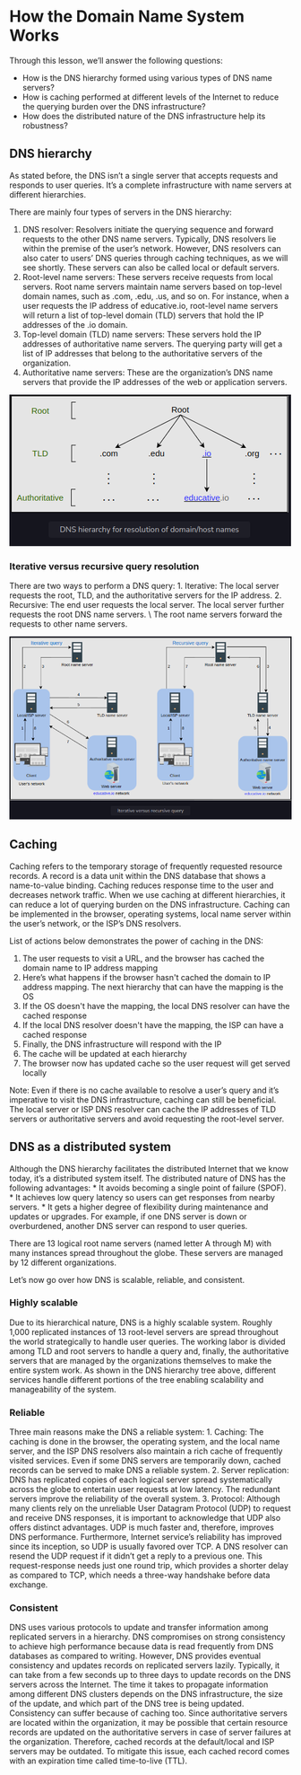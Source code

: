 <h1>How the Domain Name System Works</h1>

Through this lesson, we’ll answer the following questions:
* How is the DNS hierarchy formed using various types of DNS name servers?
* How is caching performed at different levels of the Internet to reduce the querying burden over the DNS infrastructure?
* How does the distributed nature of the DNS infrastructure help its robustness?

<h2>DNS hierarchy</h2>
As stated before, the DNS isn’t a single server that accepts requests and responds to user queries. 
It’s a complete infrastructure with name servers at different hierarchies.

There are mainly four types of servers in the DNS hierarchy:
1. DNS resolver: Resolvers initiate the querying sequence and forward requests to the other DNS name servers. 
Typically, DNS resolvers lie within the premise of the user’s network. However, 
DNS resolvers can also cater to users’ DNS queries through caching techniques, as we will see shortly. 
These servers can also be called local or default servers.
2. Root-level name servers: These servers receive requests from local servers. Root name servers maintain name servers 
based on top-level domain names, such as .com, .edu, .us, and so on. For instance, 
when a user requests the IP address of educative.io, root-level name servers 
will return a list of top-level domain (TLD) servers that hold the IP addresses of the .io domain.
3. Top-level domain (TLD) name servers: These servers hold the IP addresses of authoritative name servers. 
The querying party will get a list of IP addresses that belong to the authoritative servers of the organization.
4. Authoritative name servers: These are the organization’s DNS name servers that provide the IP addresses of the web 
or application servers.

![img.png](attachment02.png)

<h3>Iterative versus recursive query resolution</h3>
There are two ways to perform a DNS query:
1. Iterative: The local server requests the root, TLD, and the authoritative servers for the IP address.
2. Recursive: The end user requests the local server. The local server further requests the root DNS name servers. \
The root name servers forward the requests to other name servers.

![img.png](attachment03.png)

<h2>Caching</h2>
Caching refers to the temporary storage of frequently requested resource records. 
A record is a data unit within the DNS database that shows a name-to-value binding. 
Caching reduces response time to the user and decreases network traffic. 
When we use caching at different hierarchies, it can reduce a lot of querying burden on the DNS infrastructure. 
Caching can be implemented in the browser, operating systems, local name server within the user’s network, 
or the ISP’s DNS resolvers.

List of actions below demonstrates the power of caching in the DNS:
1. The user requests to visit a URL, and the browser has cached the domain name to IP address mapping
2. Here’s what happens if the browser hasn't cached the domain to IP address mapping. 
The next hierarchy that can have the mapping is the OS
3. If the OS doesn't have the mapping, the local DNS resolver can have the cached response
4. If the local DNS resolver doesn't have the mapping, the ISP can have a cached response
5. Finally, the DNS infrastructure will respond with the IP
6. The cache will be updated at each hierarchy
7. The browser now has updated cache so the user request will get served locally

Note: Even if there is no cache available to resolve a user’s query and it’s imperative to visit the DNS infrastructure, 
caching can still be beneficial. The local server or ISP DNS resolver can cache the IP addresses of TLD servers 
or authoritative servers and avoid requesting the root-level server.

<h2>DNS as a distributed system</h2>
Although the DNS hierarchy facilitates the distributed Internet that we know today, it’s a distributed system itself. 
The distributed nature of DNS has the following advantages:
* It avoids becoming a single point of failure (SPOF).
* It achieves low query latency so users can get responses from nearby servers.
* It gets a higher degree of flexibility during maintenance and updates or upgrades. 
For example, if one DNS server is down or overburdened, another DNS server can respond to user queries.

There are 13 logical root name servers (named letter A through M) with many instances spread throughout the globe. 
These servers are managed by 12 different organizations.

Let’s now go over how DNS is scalable, reliable, and consistent.

<h3>Highly scalable</h3>
Due to its hierarchical nature, DNS is a highly scalable system. Roughly 1,000 replicated instances 
of 13 root-level servers are spread throughout the world strategically to handle user queries. 
The working labor is divided among TLD and root servers to handle a query and, finally, 
the authoritative servers that are managed by the organizations themselves to make the entire system work. 
As shown in the DNS hierarchy tree above, different services handle different portions of the tree enabling scalability 
and manageability of the system.

<h3>Reliable</h3>
Three main reasons make the DNS a reliable system:
1. Caching: The caching is done in the browser, the operating system, and the local name server, 
and the ISP DNS resolvers also maintain a rich cache of frequently visited services. 
Even if some DNS servers are temporarily down, cached records can be served to make DNS a reliable system.
2. Server replication: DNS has replicated copies of each logical server spread systematically across the globe 
to entertain user requests at low latency. The redundant servers improve the reliability of the overall system.
3. Protocol: Although many clients rely on the unreliable User Datagram Protocol (UDP) to request and receive DNS responses, 
it is important to acknowledge that UDP also offers distinct advantages. UDP is much faster and, therefore, 
improves DNS performance. Furthermore, Internet service’s reliability has improved since its inception, 
so UDP is usually favored over TCP. A DNS resolver can resend the UDP request if it didn’t get a reply to a previous one. 
This request-response needs just one round trip, which provides a shorter delay as compared to TCP, 
which needs a three-way handshake before data exchange.

<h3>Consistent</h3>
DNS uses various protocols to update and transfer information among replicated servers in a hierarchy. 
DNS compromises on strong consistency to achieve high performance because data is read frequently from DNS databases as compared to writing. 
However, DNS provides eventual consistency and updates records on replicated servers lazily. 
Typically, it can take from a few seconds up to three days to update records on the DNS servers across the Internet. 
The time it takes to propagate information among different DNS clusters depends on the DNS infrastructure, 
the size of the update, and which part of the DNS tree is being updated.
Consistency can suffer because of caching too. Since authoritative servers are located within the organization, 
it may be possible that certain resource records are updated on the authoritative servers in case of server failures at the organization. 
Therefore, cached records at the default/local and ISP servers may be outdated. To mitigate this issue, 
each cached record comes with an expiration time called time-to-live (TTL).

